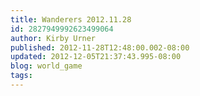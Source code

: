 ```yaml
---
title: Wanderers 2012.11.28
id: 2827949992623499064
author: Kirby Urner
published: 2012-11-28T12:48:00.002-08:00
updated: 2012-12-05T21:37:43.995-08:00
blog: world_game
tags: 
---
```


